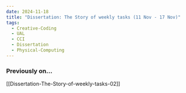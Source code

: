 ```yaml
---
date: 2024-11-18
title: "Dissertation: The Story of weekly tasks (11 Nov - 17 Nov)"
tags:
  - Creative-Coding
  - UAL
  - CCI
  - Dissertation
  - Physical-Computing
---
```

### Previously on...
[[Dissertation-The-Story-of-weekly-tasks-02]]


